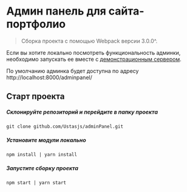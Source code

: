# Админ панель для сайта-портфолио

> Сборка проекта с помощью Webpack версии 3.0.0^.

Если вы хотите локально посмотреть функциональность админки, необходимо запускать ее вместе с [демонстрационным сервером](https://github.com/Ustasjs/DemonstrationServer).

По умолчанию админка будет доступна по адресу http://localhost:8000/adminpanel/

## Старт проекта

##### Склонируйте репозиторий и перейдите в папку проекта

```
git clone github.com/Ustasjs/adminPanel.git
```

##### Установите модули локально

```
npm install | yarn install
```

##### Запустите сборку проекта

```
npm start | yarn start
```
